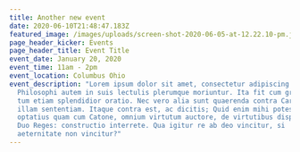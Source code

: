 ```yaml
---
title: Another new event
date: 2020-06-10T21:48:47.183Z
featured_image: /images/uploads/screen-shot-2020-06-05-at-12.22.10-pm.jpg
page_header_kicker: Events
page_header_title: Event Title
event_date: January 20, 2020
event_time: 11am - 2pm
event_location: Columbus Ohio
event_description: "Lorem ipsum dolor sit amet, consectetur adipiscing elit.
  Philosophi autem in suis lectulis plerumque moriuntur. Ita fit cum gravior,
  tum etiam splendidior oratio. Nec vero alia sunt quaerenda contra Carneadeam
  illam sententiam. Itaque contra est, ac dicitis; Quid enim mihi potest esse
  optatius quam cum Catone, omnium virtutum auctore, de virtutibus disputare?
  Duo Reges: constructio interrete. Qua igitur re ab deo vincitur, si
  aeternitate non vincitur?"
---
```

